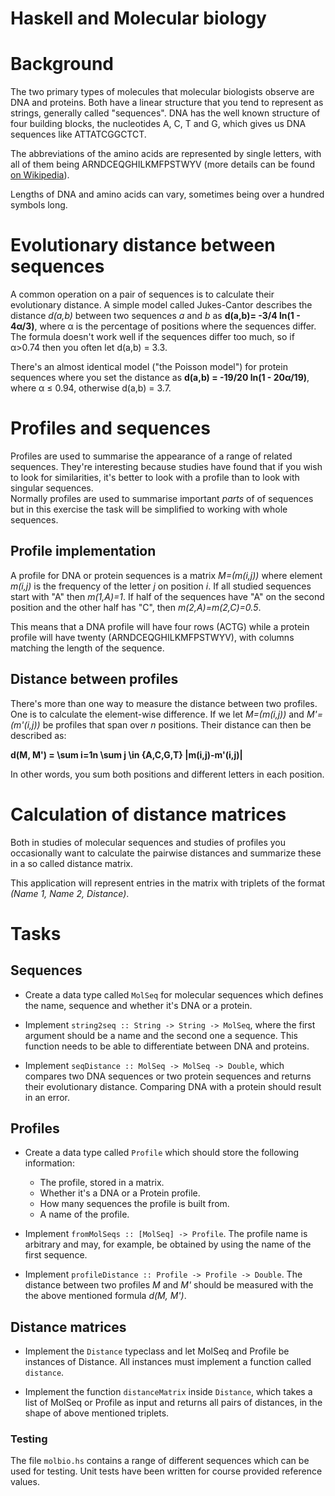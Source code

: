 Haskell and Molecular biology
=============================

# Background

The two primary types of molecules that molecular biologists observe are DNA
and proteins. Both have a linear structure that you tend to represent as
strings, generally called "sequences". DNA has the well known structure of four
building blocks, the nucleotides A, C, T and G, which gives us DNA sequences
like ATTATCGGCTCT.

The abbreviations of the amino acids are represented by single letters, with
all of them being ARNDCEQGHILKMFPSTWYV (more details can be found [on
Wikipedia][1]).

  [1]: http://en.wikipedia.org/wiki/Amino_acid#Table_of_standard_amino_acid_abbreviations_and_properties

Lengths of DNA and amino acids can vary, sometimes being over a hundred symbols
long.

# Evolutionary distance between sequences

A common operation on a pair of sequences is to calculate their evolutionary
distance. A simple model called Jukes-Cantor describes the distance _d(a,b)_
between two sequences _a_ and _b_ as __d(a,b)= -3/4 ln(1 - 4α/3)__, where α is
the percentage of positions where the sequences differ.  
The formula doesn't work well if the sequences differ too much, so if α>0.74
then you often let d(a,b) = 3.3.

There's an almost identical model ("the Poisson model") for protein sequences
where you set the distance as __d(a,b) = -19/20 ln(1 - 20α/19)__, where
α ≤ 0.94, otherwise d(a,b) = 3.7.

# Profiles and sequences

Profiles are used to summarise the appearance of a range of related sequences.
They're interesting because studies have found that if you wish to look for
similarities, it's better to look with a profile than to look with singular
sequences.  
Normally profiles are used to summarise important _parts_ of of sequences but
in this exercise the task will be simplified to working with whole sequences.

## Profile implementation

A profile for DNA or protein sequences is a matrix _M=(m(i,j))_ where element
_m(i,j)_ is the frequency of the letter _j_ on position _i_. If all studied
sequences start with "A" then _m(1,A)=1_. If half of the sequences have "A" on
the second position and the other half has "C", then _m(2,A)=m(2,C)=0.5_.

This means that a DNA profile will have four rows (ACTG) while a protein
profile will have twenty (ARNDCEQGHILKMFPSTWYV), with columns matching the
length of the sequence.

## Distance between profiles

There's more than one way to measure the distance between two profiles. One is
to calculate the element-wise difference. If we let _M=(m(i,j))_ and
_M'=(m'(i,j))_ be profiles that span over _n_ positions. Their distance can
then be described as:

__d(M, M') = \sum i=1n \sum j \in {A,C,G,T} |m(i,j)-m'(i,j)|__

In other words, you sum both positions and different letters in each position.

# Calculation of distance matrices

Both in studies of molecular sequences and studies of profiles you occasionally
want to calculate the pairwise distances and summarize these in a so called
distance matrix.

This application will represent entries in the matrix with triplets of the
format *(Name 1, Name 2, Distance)*.

# Tasks

## Sequences

* Create a data type called ```MolSeq``` for molecular sequences which defines the
  name, sequence and whether it's DNA or a protein.

* Implement ```string2seq :: String -> String -> MolSeq```, where the first
  argument should be a name and the second one a sequence. This function needs
  to be able to differentiate between DNA and proteins.

* Implement ```seqDistance :: MolSeq -> MolSeq -> Double```, which compares two
  DNA sequences or two protein sequences and returns their evolutionary
  distance. Comparing DNA with a protein should result in an error.

## Profiles

* Create a data type called ```Profile``` which should store the following
  information:
	* The profile, stored in a matrix.
	* Whether it's a DNA or a Protein profile.
	* How many sequences the profile is built from.
	* A name of the profile.

* Implement ```fromMolSeqs :: [MolSeq] -> Profile```. The profile name is
  arbitrary and may, for example, be obtained by using the name of the first
  sequence.

* Implement ```profileDistance :: Profile -> Profile -> Double```. The distance
  between two profiles _M_ and _M'_ should be measured with the the above
  mentioned formula _d(M, M')_.

## Distance matrices

* Implement the ```Distance``` typeclass and let MolSeq and Profile be
  instances of Distance. All instances must implement a function called
  ```distance```.

* Implement the function ```distanceMatrix``` inside ```Distance```, which
  takes a list of MolSeq or Profile as input and returns all pairs of
  distances, in the shape of above mentioned triplets.

### Testing

The file ```molbio.hs``` contains a range of different sequences which can be
used for testing.
Unit tests have been written for course provided reference values.
